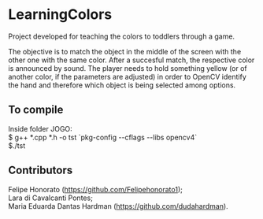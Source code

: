 # LearningColors
Project developed for teaching the colors to toddlers through a game.

The objective is to match the object in the middle of the screen with the other one with the same color. After a succesful match, the respective color is announced by sound. The player needs to hold something yellow (or of another color, if the parameters are adjusted) in order to OpenCV identify the hand and therefore which object is being selected among options.

## To compile <br/>
Inside folder JOGO: <br/>
$ g++ *.cpp *.h -o tst \`pkg-config --cflags --libs opencv4\` <br/>
$./tst

## Contributors <br/>
Felipe Honorato (https://github.com/Felipehonorato1); <br/>
Lara di Cavalcanti Pontes; <br/>
Maria Eduarda Dantas Hardman (https://github.com/dudahardman).
